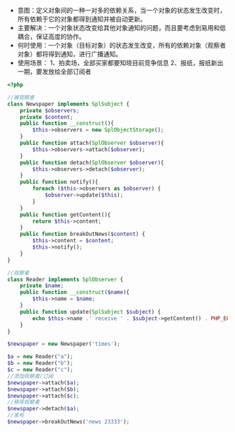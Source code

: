 
- 意图：定义对象间的一种一对多的依赖关系，当一个对象的状态发生改变时，所有依赖于它的对象都得到通知并被自动更新。
- 主要解决：一个对象状态改变给其他对象通知的问题，而且要考虑到易用和低耦合，保证高度的协作。
- 何时使用：一个对象（目标对象）的状态发生改变，所有的依赖对象（观察者对象）都将得到通知，进行广播通知。
- 使用场景： 1、拍卖场，全部买家都要知晓目前竞争信息 2、报纸，报纸新出一期，要发放给全部订阅者


```php
<?php

//被观察者
class Newspaper implements SplSubject {
    private $observers;
    private $content;
    public function __construct(){
        $this->observers = new SplObjectStorage();
    }
    public function attach(SplObserver $observer){
        $this->observers->attach($observer);
    }
    public function detach(SplObserver $observer){
        $this->observers->detach($observer);
    }
    public function notify(){
        foreach ($this->observers as $observer) {
            $observer->update($this);
        }
    }
    public function getContent(){
        return $this->content;
    }
    public function breakOutNews($content) {
        $this->content = $content;
        $this->notify();
    }
}

//观察者
class Reader implements SplObserver {
    private $name;
    public function __construct($name){
        $this->name = $name;
    }
    public function update(SplSubject $subject) {
        echo $this->name .' receive ' . $subject->getContent() . PHP_EOL;
    }
}

$newspaper = new Newspaper('times');

$a = new Reader("a");
$b = new Reader("b");
$c = new Reader("c");
//添加观察者/订阅
$newspaper->attach($a);
$newspaper->attach($b);
$newspaper->attach($c);
//移除观察者
$newspaper->detach($a);
//发布
$newspaper->breakOutNews('news 23333');
```